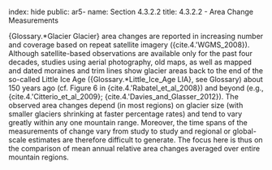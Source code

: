 index: hide
public: ar5-
name: Section 4.3.2.2
title: 4.3.2.2 - Area Change Measurements

{Glossary.*Glacier Glacier} area changes are reported in increasing number and coverage based on repeat satellite imagery ({cite.4.'WGMS_2008}). Although satellite-based observations are available only for the past four decades, studies using aerial photography, old maps, as well as mapped and dated moraines and trim lines show glacier areas back to the end of the so-called Little Ice Age ({Glossary.*Little_Ice_Age LIA}, see Glossary) about 150 years ago (cf. Figure 6 in {cite.4.'Rabatel_et_al_2008}) and beyond (e.g., {cite.4.'Citterio_et_al_2009}; {cite.4.'Davies_and_Glasser_2012}). The observed area changes depend (in most regions) on glacier size (with smaller glaciers shrinking at faster percentage rates) and tend to vary greatly within any one mountain range. Moreover, the time spans of the measurements of change vary from study to study and regional or global-scale estimates are therefore difficult to generate. The focus here is thus on the comparison of mean annual relative area changes averaged over entire mountain regions.
